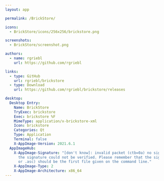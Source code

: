 ```yaml
---
layout: app

permalink: /BrickStore/

icons:
  - BrickStore/icons/256x256/brickstore.png

screenshots:
  - BrickStore/screenshot.png

authors:
  - name: rgriebl
    url: https://github.com/rgriebl

links:
  - type: GitHub
    url: rgriebl/brickstore
  - type: Download
    url: https://github.com/rgriebl/brickstore/releases

desktop:
  Desktop Entry:
    Name: BrickStore
    TryExec: brickstore
    Exec: brickstore %F
    MimeType: application/x-brickstore-xml
    Icon: brickstore
    Categories: Qt
    Type: Application
    Terminal: false
    X-AppImage-Version: 2021.6.1
  AppImageHub:
    X-AppImage-Signature: "[don't know]: invalid packet (ctb=0a) no signature found
      the signature could not be verified. Please remember that the signature file (.sig
      or .asc) should be the first file given on the command line."
    X-AppImage-Type: 2
    X-AppImage-Architecture: x86_64
---
```

